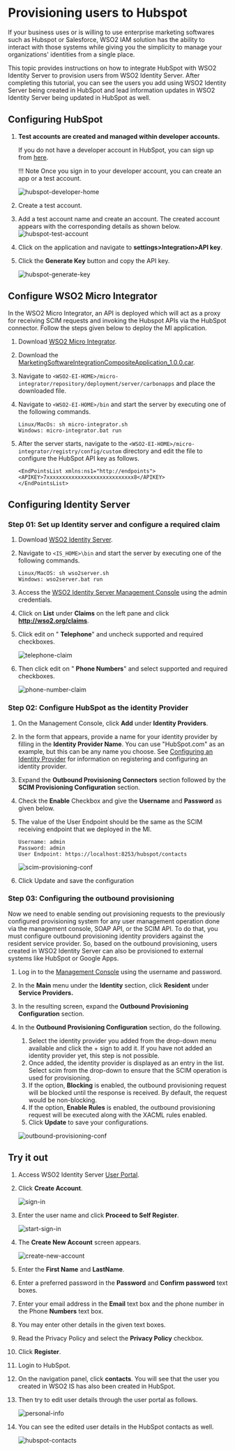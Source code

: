 # Provisioning users to Hubspot

If your business uses or is willing to use enterprise marketing softwares such as Hubspot or Salesforce, WSO2 IAM 
solution has the ability to interact with those systems while giving you the simplicity to manage your 
organizations' identities from a single place.

This topic provides instructions on how to integrate HubSpot with WSO2 Identity Server to provision users from WSO2 
Identity Server. After completing this tutorial, you can see the users you add using WSO2 Identity Server being created 
in HubSpot and lead information updates in WSO2 Identity Server being updated in HubSpot as well.

## Configuring HubSpot

1. **Test accounts are created and managed within developer accounts.** 
        
      If you do not have a developer account in HubSpot, you can sign up from 
      [here](https://app.hubspot.com/signup/developers?_ga=2.39153443.1802613489.1576611619-500942594.1573763828).
    
    !!! Note 
        Once you sign in to your developer account, you can create an app or a test account.

    ![hubspot-developer-home](../assets/img/tutorials/hubspot-developer-home.png)

2. Create a test account.
3. Add a test account name and create an account. The created account appears with the corresponding details as shown below. 
    ![hubspot-test-account](../assets/img/tutorials/hubspot-test-account.png)

4. Click on the application and navigate to **settings>Integration>API key**.
5. Click the **Generate Key** button and copy the API key.

    ![hubspot-generate-key](../assets/img/tutorials/hubspot-generate-key.png)

## Configure WSO2 Micro Integrator

In the WSO2 Micro Integrator, an API is deployed which will act as a proxy for receiving SCIM requests and invoking the 
Hubspot APIs via the HubSpot connector. Follow the steps given below to deploy the MI application.

1. Download [WSO2 Micro Integrator](https://wso2.com/integration/micro-integrator/#).
2. Download the [MarketingSoftwareIntegrationCompositeApplication_1.0.0.car](../../assets/attachments/MarketingSoftwareIntegrationCompositeApplication_1.0.0.car).
3. Navigate to `<WSO2-EI-HOME>/micro-integrator/repository/deployment/server/carbonapps` and place the downloaded file.
4. Navigate to `<WSO2-EI-HOME>/bin` and start the server by executing one of the following commands.

    ``` 
    Linux/MacOs: sh micro-integrator.sh
    Windows: micro-integrator.bat run
    ```

1. After the server starts, navigate to the `<WSO2-EI-HOME>/micro-integrator/registry/config/custom` directory and edit 
the file to configure the HubSpot API key as follows.

    ```
   <EndPointsList xmlns:ns1="http://endpoints">
   <APIKEY>7xxxxxxxxxxxxxxxxxxxxxxxxxxxx8</APIKEY>
   </EndPointsList> 
    ```

## Configuring Identity Server

### Step 01: Set up Identity server and configure a required claim

1. Download [WSO2 Identity Server](https://wso2.com/identity-and-access-management/).
2. Navigate to `<IS_HOME>\bin` and start the server by executing one of the following commands.

    ```
    Linux/MacOS: sh wso2server.sh
    Windows: wso2server.bat run
    ```

3. Access the [WSO2 Identity Server Management Console](https://localhost:9443/carbon) using the admin credentials.
4. Click on **List** under **Claims** on the left pane and click **http://wso2.org/claims**.
5. Click edit on &quot; **Telephone**&quot; and uncheck supported and required checkboxes.

    ![telephone-claim](../assets/img/tutorials/telephone-claim.png)

6. Then click edit on &quot; **Phone Numbers**&quot; and select supported and required checkboxes.

    ![phone-number-claim](../assets/img/tutorials/phone-number-claim.png)

### Step 02: Configure HubSpot as the identity Provider

1. On the Management Console, click **Add** under **Identity Providers**.
2. In the form that appears, provide a name for your identity provider by filling in the **Identity Provider Name**. 
You can use &quot;HubSpot.com&quot; as an example, but this can be any name you choose. See 
[Configuring an Identity Provider](https://is.docs.wso2.com/en/latest/learn/adding-and-configuring-an-identity-provider/) 
for information on registering and configuring an identity provider.
3. Expand the **Outbound Provisioning Connectors** section followed by the **SCIM Provisioning Configuration** section.

4. Check the **Enable** Checkbox and give the **Username** and **Password** as given below.
5. The value of the User Endpoint should be the same as the SCIM receiving endpoint that we deployed in the MI.

    ```
    Username: admin
    Password: admin
    User Endpoint: https://localhost:8253/hubspot/contacts
    ```

    ![scim-provisioning-conf](../assets/img/tutorials/scim-provisioning-conf.png)

1. Click Update and save the configuration

### Step 03: Configuring the outbound provisioning

Now we need to enable sending out provisioning requests to the previously configured provisioning system for any user 
management operation done via the management console, SOAP API, or the SCIM API. To do that, you must configure outbound 
provisioning identity providers against the resident service provider. So, based on the outbound provisioning, 
users created in WSO2 Identity Server can also be provisioned to external systems like HubSpot or Google Apps.

1. Log in to the [Management Console](https://localhost:9443/carbon/) using the username and password.
2. In the **Main** menu under the **Identity** section, click **Resident** under **Service Providers.**
3. In the resulting screen, expand the **Outbound Provisioning Configuration** section.
4. In the **Outbound Provisioning Configuration** section, do the following.

    1. Select the identity provider you added from the drop-down menu available and click the + sign to add it. If you 
    have not added an identity provider yet, this step is not possible.
    2. Once added, the identity provider is displayed as an entry in the list. Select scim from the drop-down to ensure 
    that the SCIM operation is used for provisioning.
    3. If the option, **Blocking** is enabled, the outbound provisioning request will be blocked until the response is 
    received. By default, the request would be non-blocking.
    4. If the option, **Enable Rules** is enabled, the outbound provisioning request will be executed along with the 
    XACML rules enabled.
    5. Click **Update** to save your configurations.

    ![outbound-provisioning-conf](../assets/img/tutorials/outbound-provisioning-conf.png)

## Try it out

1. Access WSO2 Identity Server [User Portal](https://localhost:9443/user-portal/).
2. Click **Create Account**.

    ![sign-in](../assets/img/tutorials/sign-in.png)

3. Enter the user name and click **Proceed to Self Register**.

    ![start-sign-in](../assets/img/tutorials/start-sign-in.png)

1. The **Create New Account** screen appears.

    ![create-new-account](../assets/img/tutorials/create-new-account.png)

1. Enter the **First Name** and **LastName**.
2. Enter a preferred password in the **Password** and **Confirm password** text boxes.
3. Enter your email address in the **Email** text box and the phone number in the Phone **Numbers** text box.
4. You may enter other details in the given text boxes.
5. Read the Privacy Policy and select the **Privacy Policy** checkbox.
6. Click **Register**.
7. Login to HubSpot.
8. On the navigation panel, click **contacts**. You will see that the user you created in WSO2 IS has also been created in 
HubSpot.
9. Then try to edit user details through the user portal as follows.

    ![personal-info](../assets/img/tutorials/personal-info.png)

10. You can see the edited user details in the HubSpot contacts as well.

    ![hubspot-contacts](../assets/img/tutorials/hubspot-contacts.png)

